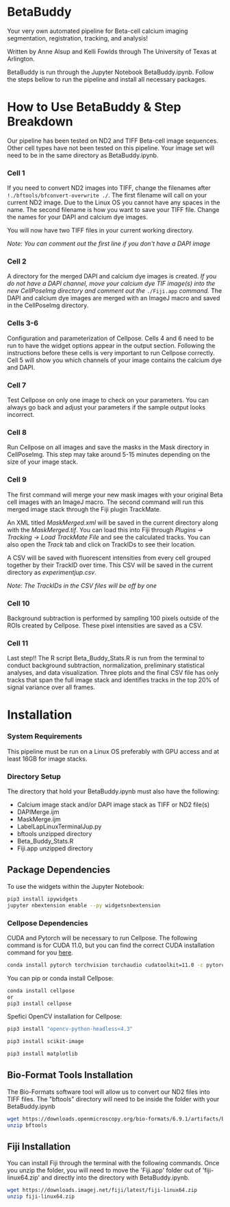 BetaBuddy
=========

Your very own automated pipeline for Beta-cell calcium imaging segmentation, registration, tracking, and analysis!

Written by Anne Alsup and Kelli Fowlds through The University of Texas at Arlington.

BetaBuddy is run through the Jupyter Notebook BetaBuddy.ipynb. Follow the steps bellow to run the pipeline and install all necessary packages. 

How to Use BetaBuddy & Step Breakdown
====

Our pipeline has been tested on ND2 and TIFF Beta-cell image sequences. Other cell types have not been tested on this pipeline. Your image set will need to be in the same directory as BetaBuddy.ipynb. 

### Cell 1

If you need to convert ND2 images into TIFF, change the filenames after `!./bftools/bfconvert-overwrite ./`. The first filename will call on your current ND2 image. Due to the Linux OS you cannot have any spaces in the name. The second filename is how you want to save your TIFF file. Change the names for your DAPI and calcium dye images.

You will now have two TIFF files in your current working directory.

*Note: You can comment out the first line if you don't have a DAPI image*

### Cell 2

A directory for the merged DAPI and calcium dye images is created. *If you do not have a DAPI channel, move your calcium dye TIF image(s) into the new CellPoseImg directory and comment out the* `./Fiji.app` *command.* The DAPI and calcium dye images are merged with an ImageJ macro and saved in the CellPoseImg directory.

### Cells 3-6

Configuration and parameterization of Cellpose. Cells 4 and 6 need to be run to have the widget options appear in the output section. Following the instructions before these cells is very important to run Cellpose correctly. Cell 5 will show you which channels of your image contains the calcium dye and DAPI.

### Cell 7
Test Cellpose on only one image to check on your parameters. You can always go back and adjust your parameters if the sample output looks incorrect.

### Cell 8

Run Cellpose on all images and save the masks in the Mask directory in CellPoseImg. This step may take around 5-15 minutes depending on the size of your image stack. 

###  Cell 9

The first command will merge your new mask images with your original Beta cell images with an ImageJ macro. The second command will run this merged image stack through the Fiji plugin TrackMate. 

An XML titled *MaskMerged.xml* will be saved in the current directory along with the *MaskMerged.tif*. You can load this into Fiji through *Plugins -> Tracking -> Load TrackMate File* and see the calculated tracks. You can also open the *Track* tab and click on TrackIDs to see their location. 

A CSV will be saved with fluorescent intensities from every cell grouped together by their TrackID over time. This CSV will be saved in the current directory as *experimentjup.csv*.

*Note: The TrackIDs in the CSV files will be off by one*

### Cell 10

Background subtraction is performed by sampling 100 pixels outside of the ROIs created by Cellpose. These pixel intensities are saved as a CSV.

### Cell 11

Last step!! The R script Beta_Buddy_Stats.R is run from the terminal to conduct background subtraction, normalization, preliminary statistical analyses, and data visualization. Three plots and the final CSV file has only tracks that span the full image stack and identifies tracks in the top 20% of signal variance over all frames.


Installation
====

### System Requirements
This pipeline must be run on a Linux OS preferably with GPU access and at least 16GB for image stacks. 


### Directory Setup

The directory that hold your BetaBuddy.ipynb must also have the following:
* Calcium image stack and/or DAPI image stack as TIFF or ND2 file(s)
* DAPIMerge.ijm
* MaskMerge.ijm
* LabelLapLinuxTerminalJup.py
* bftools unzipped directory
* Beta_Buddy_Stats.R
* Fiji.app unzipped directory 

## Package Dependencies
To use the widgets within the Jupyter Notebook:
~~~sh
pip3 install ipywidgets
jupyter nbextension enable --py widgetsnbextension
~~~

### Cellpose Dependencies 
CUDA and Pytorch will be necessary to run Cellpose. The following command is for CUDA 11.0, but you can find the correct CUDA installation command for you [here](https://pytorch.org/get-started/locally/). 

~~~sh
conda install pytorch torchvision torchaudio cudatoolkit=11.0 -c pytorch
~~~

You can pip or conda install Cellpose:

~~~sh
conda install cellpose
or
pip3 install cellpose
~~~

Spefici OpenCV installation for Cellpose:

~~~sh
pip3 install "opencv-python-headless<4.3"
~~~

~~~sh
pip3 install scikit-image
~~~

~~~sh
pip3 install matplotlib
~~~

## Bio-Format Tools Installation

The Bio-Formats software tool will allow us to convert our ND2 files into TIFF files. The "bftools" directory will need to be inside the folder with your BetaBuddy.ipynb

~~~sh
wget https://downloads.openmicroscopy.org/bio-formats/6.9.1/artifacts/bftools.zip
unzip bftools
~~~

## Fiji Installation

You can install Fiji through the terminal with the following commands. Once you unzip the folder, you will need to move the 'Fiji.app' folder out of 'fiji-linux64.zip' and directly into the directory with BetaBuddy.ipynb.

~~~sh
wget https://downloads.imagej.net/fiji/latest/fiji-linux64.zip
unzip fiji-linux64.zip
~~~





